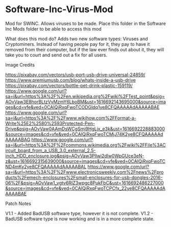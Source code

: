 # Software-Inc-Virus-Mod
Mod for SWINC. Allows viruses to be made.
Place this folder in the Software Inc Mods folder to be able to access this mod

What does this mod do?
Adds two new software types: Viruses and Cryptominers. Instead of having people pay for it, they pay to have it removed from their computer, but if the law ever finds out about it, they will take you to court and send out a fix for all users.

Image Credits

https://pixabay.com/vectors/usb-port-usb-drive-universal-24859/
https://www.premiumusb.com/blog/whats-inside-a-usb-drive
https://pixabay.com/vectors/bottle-pet-drink-plastic-159119/
https://www.google.com/url?sa=i&url=https%3A%2F%2Fen.wikipedia.org%2Fwiki%2FTest_point&psig=AOvVaw3E8horBLtzVvMzmY6LboBM&ust=1616692143695000&source=images&cd=vfe&ved=0CAIQjRxqFwoTCODGldq1ye8CFQAAAAAdAAAAABAE
https://www.google.com/url?sa=i&url=https%3A%2F%2Fwww.wikihow.com%2FFormat-a-Write%25E2%2580%2593Protected-Pen-Drive&psig=AOvVaw0AAmDsWCgSmj9HgLjx_e3k&ust=1616692228883000&source=images&cd=vfe&ved=0CAIQjRxqFwoTCMjJ74K2ye8CFQAAAAAdAAAAABAG
https://www.google.com/url?sa=i&url=https%3A%2F%2Fcommons.wikimedia.org%2Fwiki%2FFile%3ACircuit_board_from_a_USB_3.0_external_2.5-inch_HDD_enclosure.jpg&psig=AOvVaw3Pllwi2dlw0WpGUce3eN-z&ust=1616692315639000&source=images&cd=vfe&ved=0CAIQjRxqFwoTCND4mKy2ye8CFQAAAAAdAAAAABAL
https://www.google.com/url?sa=i&url=https%3A%2F%2Fwww.electronicsweekly.com%2Fnews%2Fproducts%2Femech-enclosures%2Fsmall-enclosures-for-usb-dongles-2016-06%2F&psig=AOvVaw1_vgtv6RIZ3wpgc8PukFbC&ust=1616692486227000&source=images&cd=vfe&ved=0CAIQjRxqFwoTCPCfx_22ye8CFQAAAAAdAAAAABAE

Patch Notes

V1.1 - Added BadUSB software type, however it is not complete.
V1.2 - BadUSB software type is now working and is in a more complete state.
